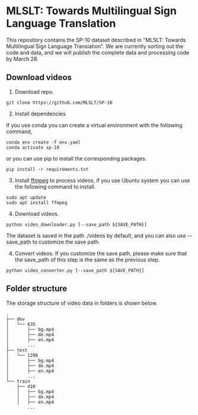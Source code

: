 # MLSLT: Towards Multilingual Sign Language Translation

This repository contains the SP-10 dataset described in "MLSLT: Towards Multilingual Sign Language Translation".
We are currently sorting out the code and data, and we will publish the complete data and processing code by March 28.

## Download videos

1. Download repo.
```
git clone https://github.com/MLSLT/SP-10

```
2. Install dependencies

If you use conda you can create a virtual environment with the following command,
```
conda env create -f env.yaml
conda activate sp-10
```
or you can use pip to install the corresponding packages.
```
pip install -r requirements.txt
```
3. Install [ffmpeg](https://ffmpeg.org/) to process videos, if you use Ubuntu system you can use the following command to install.
```
sudo apt update
sudo apt install ffmpeg
```

4. Download videos.
```
python video_downloader.py [--save_path ${SAVE_PATH}]
```
The dataset is saved in the path ./videos by default, and you can also use --save_path to customize the save path.

4. Convert videos.
If you customize the save path, please make sure that the save_path of this step is the same as the previous step.
```
python video_converter.py [--save_path ${SAVE_PATH}]
```
## Folder structure
The storage structure of video data in folders is shown below.
```
.
├── dev
│   └── 635
│       ├── bg.mp4
│       ├── de.mp4
│       ├── en.mp4
│       ...
├── test
│   └── 1296
│       ├── bg.mp4
│       ├── de.mp4
│       ├── en.mp4
│       ...
└── train
    ├── 410
    │   ├── bg.mp4
    │   ├── de.mp4
    │   ├── en.mp4
        ...

```